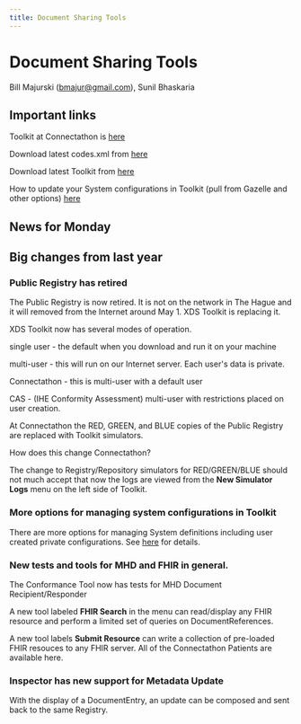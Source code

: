 ```yaml
---
title: Document Sharing Tools
---
```


# Document Sharing Tools
Bill Majurski (bmajur@gmail.com), Sunil Bhaskaria

## Important links

Toolkit at Connectathon is [here](http://172.16.0.72:8080/toolkit)

Download latest codes.xml from [here](https://github.com/usnistgov/iheos-toolkit2/releases/latest)

Download latest Toolkit from [here](https://github.com/usnistgov/iheos-toolkit2/releases/latest)

How to update your System configurations in Toolkit (pull from Gazelle and other options)
[here](https://github.com/usnistgov/iheos-toolkit2/wiki/Managing-System-Configurations-at-Connectathon) 

## News for Monday



## Big changes from last year

### Public Registry has retired
The Public Registry is now retired.  It is not on the network in The Hague and 
it will removed from the Internet around May 1.  XDS Toolkit is replacing it.

XDS Toolkit now has several modes of operation.
 
single user - the default when you download
and run it on your machine

multi-user - this will run on our Internet server. Each user's data is private.

Connectathon - this is multi-user with a default user 

CAS - (IHE Conformity Assessment) multi-user with restrictions placed on user creation.

At Connectathon the RED, GREEN, and BLUE copies of the Public Registry are replaced
with Toolkit simulators.

How does this change Connectathon?

The change to Registry/Repository simulators for RED/GREEN/BLUE should not much accept
that now the logs are viewed from the **New Simulator Logs** menu on the left side of 
Toolkit.

### More options for managing system configurations in Toolkit

There are more options for managing System definitions including user created private
configurations.  See 
[here](https://github.com/usnistgov/iheos-toolkit2/wiki/Managing-System-Configurations-at-Connectathon) 
for details.

### New tests and tools for MHD and FHIR in general.

The Conformance Tool now has tests for MHD Document Recipient/Responder

A new tool labeled **FHIR Search** in the menu can read/display any FHIR resource and
perform a limited set of queries on DocumentReferences.

A new tool labels **Submit Resource** can write a collection of pre-loaded FHIR resouces
to any FHIR server.  All of the Connectathon Patients are available here.

### Inspector has new support for Metadata Update

With the display of a DocumentEntry, an update can be composed and sent back to
the same Registry.
